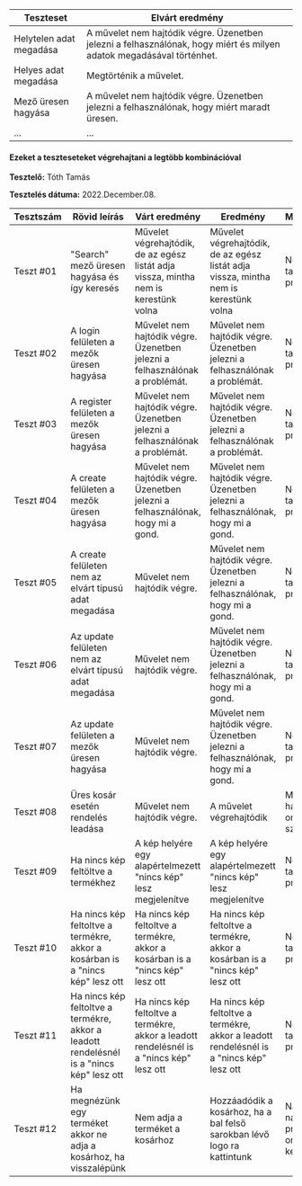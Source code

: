  | Teszteset               | Elvárt eredmény                                                                                                     | 
 |-------------------------|---------------------------------------------------------------------------------------------------------------------| 
 | Helytelen adat megadása | A művelet nem hajtódik végre. Üzenetben jelezni a felhasználónak, hogy miért és milyen adatok megadásával történhet.|
 | Helyes adat megadása    | Megtörténik a művelet.                                                                                              | 
 | Mező üresen hagyása |A művelet nem hajtódik végre. Üzenetben jelezni a felhasználónak, hogy miért maradt üresen.|
 | ... | ... |

#### Ezeket a teszteseteket végrehajtani a legtöbb kombinációval

**Tesztelő:** Tóth Tamás

**Tesztelés dátuma:** 2022.December.08.

| Tesztszám | Rövid leírás  | Várt eredmény | Eredmény  | Megjegyzés  |
|-----------|----------------------------------|---------------------------------------------------------------------------------|--------------------------------------------------------------------------------|---------------------------|
| Teszt #01 | "Search" mező üresen hagyása és így keresés | Művelet végrehajtódik, de az egész listát adja vissza, mintha nem is kerestünk volna | Művelet végrehajtódik, de az egész listát adja vissza, mintha nem is kerestünk volna| Nem találtam problémát.   |
| Teszt #02 | A login felületen a mezők üresen hagyása | Művelet nem hajtódik végre. Üzenetben jelezni a felhasználónak a problémát.| Művelet nem hajtódik végre. Üzenetben jelezni a felhasználónak a problémát. | Nem találtam problémát. |
| Teszt #03 | A register felületen a mezők üresen hagyása | Művelet nem hajtódik végre. Üzenetben jelezni a felhasználónak a problémát. |Művelet nem hajtódik végre. Üzenetben jelezni a felhasználónak a problémát. | Nem találtam problémát. |
| Teszt #04 | A create felületen a mezők üresen hagyása | Művelet nem hajtódik végre. Üzenetben jelezni a felhasználónak, hogy mi a gond. | Művelet nem hajtódik végre. Üzenetben jelezni a felhasználónak, hogy mi a gond. | Nem találtam problémát. |
| Teszt #05 | A create felületen nem az elvárt típusú adat megadása | Művelet nem hajtódik végre. | Művelet nem hajtódik végre. Üzenetben jelezni a felhasználónak, hogy mi a gond. | Nem találtam problémát. |
| Teszt #06 | Az update felületen nem az elvárt típusú adat megadása | Művelet nem hajtódik végre. | Művelet nem hajtódik végre. Üzenetben jelezni a felhasználónak, hogy mi a gond. | Nem találtam problémát. |
| Teszt #07 | Az update felületen a mezők üresen hagyása  | Művelet nem hajtódik végre. | Művelet nem hajtódik végre. Üzenetben jelezni a felhasználónak, hogy mi a gond.|  Nem találtam problémát. |
| Teszt #08 | Üres kosár esetén rendelés leadása | Művelet nem hajtódik végre. |A művelet végrehajtódik |  Mi hamarabbi orvoslásra szorul |
| Teszt #09 | Ha nincs kép feltöltve a termékhez | A kép helyére egy alapértelmezett "nincs kép" lesz megjelenítve | A kép helyére egy alapértelmezett "nincs kép" lesz megjelenítve |  Nem találtam problémát. |
| Teszt #10 | Ha nincs kép feltoltve a termékre, akkor a kosárban is a "nincs kép" lesz ott  | Ha nincs kép feltoltve a termékre, akkor a kosárban is a "nincs kép" lesz ott  | Ha nincs kép feltoltve a termékre, akkor a kosárban is a "nincs kép" lesz ott  |  Nem találtam problémát. |
| Teszt #11 | Ha nincs kép feltoltve a termékre, akkor a leadott rendelésnél is a "nincs kép" lesz ott   | Ha nincs kép feltoltve a termékre, akkor a leadott rendelésnél is a "nincs kép" lesz ott  | Ha nincs kép feltoltve a termékre, akkor a leadott rendelésnél is a "nincs kép" lesz ott |  Nem találtam problémát. |
| Teszt #12 | Ha megnézünk egy terméket akkor ne adja a kosárhoz, ha visszalépünk | Nem adja a terméket a kosárhoz  | Hozzáadódik a kosárhoz, ha a bal felső sarokban lévő logo ra kattintunk |  Nagyon nagy probléma, orvosolni kell |
